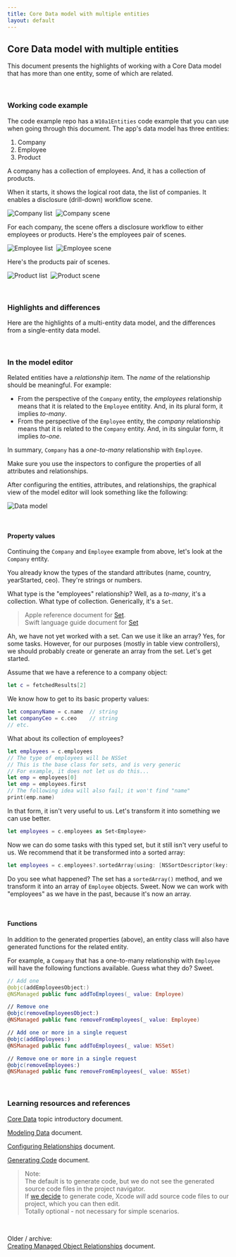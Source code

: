 ```yaml
---
title: Core Data model with multiple entities
layout: default
---
```


## Core Data model with multiple entities

This document presents the highlights of working with a Core Data model that has more than one entity, some of which are related. 

<br>

### Working code example

The code example repo has a `W10a1Entities` code example that you can use when going through this document. The app's data model has three entities:  
1. Company 
2. Employee
3. Product

A company has a collection of employees. And, it has a collection of products. 

When it starts, it shows the logical root data, the list of companies. It enables a disclosure (drill-down) workflow scene. 

<img src="/media/multi-company-list.png" class="border1" alt="Company list" />&nbsp;&nbsp;<img src="/media/multi-company-scene.png" class="border1" alt="Company scene" />

For each company, the scene offers a disclosure workflow to either employees or products. Here's the employees pair of scenes. 

<img src="/media/multi-employee-list.png" class="border1" alt="Employee list" />&nbsp;&nbsp;<img src="/media/multi-employee-scene.png" class="border1" alt="Employee scene" />

Here's the products pair of scenes.

<img src="/media/multi-product-list.png" class="border1" alt="Product list" />&nbsp;&nbsp;<img src="/media/multi-product-scene.png" class="border1" alt="Product scene" />

<br>

### Highlights and differences

Here are the highlights of a multi-entity data model, and the differences from a single-entity data model.

<br>

### In the model editor

Related entities have a *relationship* item. The *name* of the relationship should be meaningful. For example:
* From the perspective of the `Company` entity, the *employees* relationship means that it is related to the `Employee` entitity. And, in its plural form, it implies *to-many*. 
* From the perspective of the `Employee` entity, the *company* relationship means that it is related to the `Company` entity. And, in its singular form, it implies *to-one*. 

In summary, `Company` has a *one-to-many* relationship with `Employee`. 

Make sure you use the inspectors to configure the properties of all attributes and relationships. 

After configuring the entities, attributes, and relationships, the graphical view of the model editor will look something like the following:

![Data model](/media/multi-core-data-model.png)

<br>

#### Property values

Continuing the `Company` and `Employee` example from above, let's look at the `Company` entity. 

You already know the types of the standard attributes (name, country, yearStarted, ceo). They're strings or numbers. 

What type is the "employees" relationship? Well, as a *to-many*, it's a collection. What type of collection. Generically, it's a `Set`. 

> Apple reference document for [Set](https://developer.apple.com/documentation/swift/set).  
> Swift language guide document for [Set](https://docs.swift.org/swift-book/LanguageGuide/CollectionTypes.html#ID484)

Ah, we have not yet worked with a set. Can we use it like an array? Yes, for some tasks. However, for our purposes (mostly in table view controllers), we should probably create or generate an array from the set. Let's get started. 

Assume that we have a reference to a company object:

```swift
let c = fetchedResults[2]
```

We know how to get to its basic property values:

```swift
let companyName = c.name  // string
let companyCeo = c.ceo    // string
// etc.
```

What about its collection of employees?

```swift
let employees = c.employees
// The type of employees will be NSSet
// This is the base class for sets, and is very generic
// For example, it does not let us do this...
let emp = employees[0]
let emp = employees.first
// The following idea will also fail; it won't find "name"
print(emp.name)
```

In that form, it isn't very useful to us. Let's transform it into something we can use better. 

```swift
let employees = c.employees as Set<Employee>
```

Now we can do some tasks with this typed set, but it still isn't very useful to us. We recommend that it be transformed into a sorted array:

```swift
let employees = c.employees?.sortedArray(using: [NSSortDescriptor(key: "name", ascending: true)]) as? [Employee]
```

Do you see what happened? The set has a `sortedArray()` method, and we transform it into an array of `Employee` objects. Sweet. Now we can work with "employees" as we have in the past, because it's now an array. 

<br>

#### Functions

In addition to the generated properties (above), an entity class will also have generated functions for the related entity. 

For example, a `Company` that has a one-to-many relationship with `Employee` will have the following functions available. Guess what they do? Sweet. 

```swift
// Add one
@objc(addEmployeesObject:)
@NSManaged public func addToEmployees(_ value: Employee)

// Remove one
@objc(removeEmployeesObject:)
@NSManaged public func removeFromEmployees(_ value: Employee)

// Add one or more in a single request
@objc(addEmployees:)
@NSManaged public func addToEmployees(_ value: NSSet)

// Remove one or more in a single request
@objc(removeEmployees:)
@NSManaged public func removeFromEmployees(_ value: NSSet)
```

<br>

### Learning resources and references

[Core Data](https://developer.apple.com/documentation/coredata) topic introductory document. 

[Modeling Data](https://developer.apple.com/documentation/coredata/modeling_data) document. 

[Configuring Relationships](https://developer.apple.com/documentation/coredata/modeling_data/configuring_relationships) document. 

[Generating Code](https://developer.apple.com/documentation/coredata/modeling_data/generating_code) document.  
> Note:  
> The default is to generate code, but we do not see the generated source code files in the project navigator.  
> If [we decide](https://developer.apple.com/documentation/coredata/modeling_data/generating_code#3039135) to generate code, Xcode *will* add source code files to our project, which you can then edit.  
> Totally optional - not necessary for simple scenarios.  

<br>

Older / archive:  
[Creating Managed Object Relationships](https://developer.apple.com/library/archive/documentation/Cocoa/Conceptual/CoreData/HowManagedObjectsarerelated.html#//apple_ref/doc/uid/TP40001075-CH17-SW1) document. 

<br>

